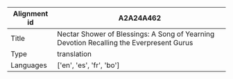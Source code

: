 |Alignment id | A2A24A462
| --- | --- 
|Title | Nectar Shower of Blessings: A Song of Yearning Devotion Recalling the Everpresent Gurus 
|Type | translation
|Languages | ['en', 'es', 'fr', 'bo']